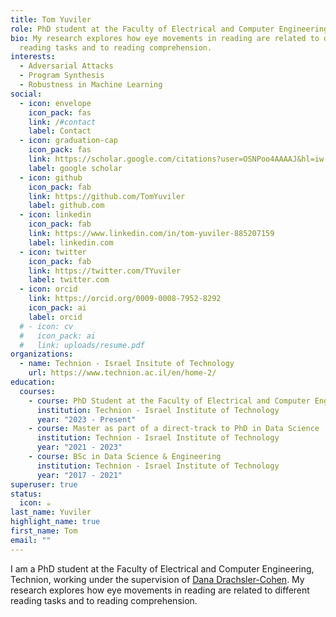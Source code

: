 ```yaml
---
title: Tom Yuviler
role: PhD student at the Faculty of Electrical and Computer Engineering, Technion
bio: My research explores how eye movements in reading are related to different
  reading tasks and to reading comprehension.
interests:
  - Adversarial Attacks
  - Program Synthesis
  - Robustness in Machine Learning
social:
  - icon: envelope
    icon_pack: fas
    link: /#contact
    label: Contact
  - icon: graduation-cap
    icon_pack: fas
    link: https://scholar.google.com/citations?user=OSNPoo4AAAAJ&hl=iw
    label: google scholar
  - icon: github
    icon_pack: fab
    link: https://github.com/TomYuviler
    label: github.com
  - icon: linkedin
    icon_pack: fab
    link: https://www.linkedin.com/in/tom-yuviler-885207159
    label: linkedin.com
  - icon: twitter
    icon_pack: fab
    link: https://twitter.com/TYuviler
    label: twitter.com
  - icon: orcid
    link: https://orcid.org/0009-0008-7952-8292
    icon_pack: ai
    label: orcid
  # - icon: cv
  #   icon_pack: ai
  #   link: uploads/resume.pdf
organizations:
  - name: Technion - Israel Insitute of Technology
    url: https://www.technion.ac.il/en/home-2/
education:
  courses:
    - course: PhD Student at the Faculty of Electrical and Computer Engineering
      institution: Technion - Israel Institute of Technology
      year: "2023 - Present"
    - course: Master as part of a direct-track to PhD in Data Science
      institution: Technion - Israel Institute of Technology
      year: "2021 - 2023"
    - course: BSc in Data Science & Engineering
      institution: Technion - Israel Institute of Technology
      year: "2017 - 2021"
superuser: true
status:
  icon: ☕️
last_name: Yuviler
highlight_name: true
first_name: Tom
email: ""
---
```

I am a PhD student at the Faculty of Electrical and Computer Engineering, Technion, working under the supervision of [Dana Drachsler-Cohen](https://ddana.net.technion.ac.il/).
My research explores how eye movements in reading are related to different reading tasks and to reading comprehension.
